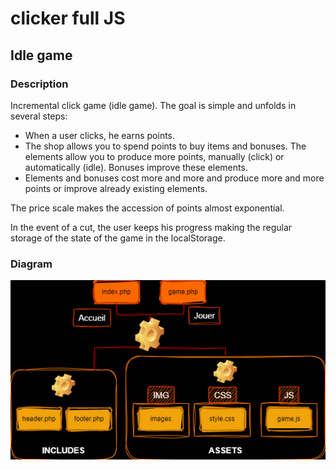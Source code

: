 # clicker full JS
## Idle game

### Description

Incremental click game (idle game). The goal is simple and unfolds
in several steps:
-  When a user clicks, he earns points.
- The shop allows you to spend points to buy
items and bonuses.
The elements allow you to produce more points, manually (click) or automatically (idle). Bonuses improve these elements.
- Elements and bonuses cost more and more and produce more and more points or improve already existing elements.

The price scale makes the accession of points almost exponential. 

In the event of a cut, the user keeps his progress making the regular storage of the state of the game in the localStorage.

### Diagram


  ![Diagram](https://github.com/nadia-hazem/clicker/blob/39f0ac8230e8e16efe2523b2e2913905cd4fc54e/assets/img/diagram.png)
